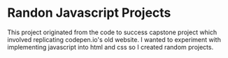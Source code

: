 # Randon Javascript Projects

This project originated from the code to success capstone project which involved replicating codepen.io's old website. I wanted to experiment with implementing javascript into html and css so I created random projects.